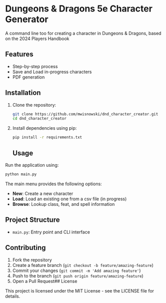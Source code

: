 
# Dungeons & Dragons 5e Character Generator

A command line too for creating a character in Dungeons & Dragons, based on the 2024 Players Handbook


## Features

- Step-by-step process
- Save and Load in-progress characters
- PDF generation


## Installation

1. Clone the repository:
   ```bash
   git clone https://github.com/mwisnowski/dnd_character_creator.git
   cd dnd_character_creator
   ```

2. Install dependencies using pip:
   ```bash
   pip install -r requirements.txt
   ```
    ## Usage

Run the application using:
```bash
python main.py
```
The main menu provides the following options:
- **New**: Create a new character
- **Load**: Load an existing one from a csv file (in progress)
- **Browse**: Lookup class, feat, and spell information

## Project Structure

- `main.py`: Entry point and CLI interface
## Contributing

1. Fork the repository
2. Create a feature branch (`git checkout -b feature/amazing-feature`)
3. Commit your changes (`git commit -m 'Add amazing feature'`)
4. Push to the branch (`git push origin feature/amazing-feature`)
5. Open a Pull Request## License

This project is licensed under the MIT License - see the LICENSE file for details.